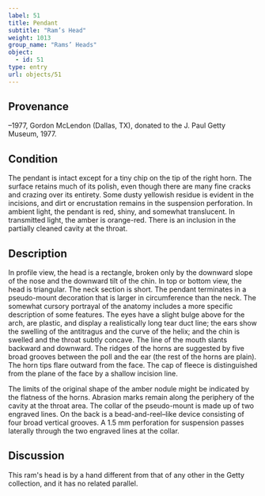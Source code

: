 ```yaml
---
label: 51
title: Pendant
subtitle: "Ram’s Head"
weight: 1013
group_name: "Rams’ Heads"
object:
  - id: 51
type: entry
url: objects/51
---
```


## Provenance

–1977, Gordon McLendon (Dallas, TX), donated to the J. Paul Getty Museum, 1977.

## Condition

The pendant is intact except for a tiny chip on the tip of the right horn. The surface retains much of its polish, even though there are many fine cracks and crazing over its entirety. Some dusty yellowish residue is evident in the incisions, and dirt or encrustation remains in the suspension perforation. In ambient light, the pendant is red, shiny, and somewhat translucent. In transmitted light, the amber is orange-red. There is an inclusion in the partially cleaned cavity at the throat.

## Description

In profile view, the head is a rectangle, broken only by the downward slope of the nose and the downward tilt of the chin. In top or bottom view, the head is triangular. The neck section is short. The pendant terminates in a pseudo-mount decoration that is larger in circumference than the neck. The somewhat cursory portrayal of the anatomy includes a more specific description of some features. The eyes have a slight bulge above for the arch, are plastic, and display a realistically long tear duct line; the ears show the swelling of the antitragus and the curve of the helix; and the chin is swelled and the throat subtly concave. The line of the mouth slants backward and downward. The ridges of the horns are suggested by five broad grooves between the poll and the ear (the rest of the horns are plain). The horn tips flare outward from the face. The cap of fleece is distinguished from the plane of the face by a shallow incision line.

The limits of the original shape of the amber nodule might be indicated by the flatness of the horns. Abrasion marks remain along the periphery of the cavity at the throat area. The collar of the pseudo-mount is made up of two engraved lines. On the back is a bead-and-reel–like device consisting of four broad vertical grooves. A 1.5 mm perforation for suspension passes laterally through the two engraved lines at the collar.

## Discussion

This ram's head is by a hand different from that of any other in the Getty collection, and it has no related parallel.
